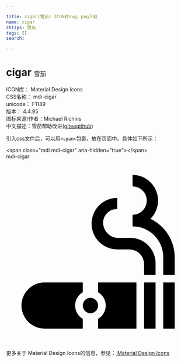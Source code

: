 ```yaml
---

title: cigar(雪茄) ICON转svg、png下载
name: cigar
zhTips: 雪茄
tags: []
search: 

---
```


# cigar  <small style="font-size: 60%;font-weight: 100">雪茄</small>


<div class="detail-page">
<p>
<span>
ICON库：
<span class="badge-secondary badge">Material Design Icons</span> 
</span>
<br/>
<span>
CSS名称：
<span class="badge-secondary badge">mdi-cigar</span> 
</span>
<br/>
<span>
unicode：
<span class="badge-secondary badge">F1189</span> 
<copy-btn content='F1189' btn-title=""></copy-btn>
<copy-btn :content='String.fromCodePoint(parseInt("F1189", 16))' btn-title="复制U"></copy-btn>
</span>
<br/>
<span>
版本：
<span class="badge-secondary badge">4.4.95</span> 
</span>
<br/>
<span>图标来源/作者：<span class="badge-light badge">Michael Richins</span></span> 
<br/>
<span class="zh-detail">中文描述：<span class="badge-primary badge">雪茄</span><span class="help-link"><span>帮助改进</span>(<a href="https://gitee.com/liuwave/icon-helper/edit/master/json/material/cigar.json" target="_blank" rel="noopener noreferrer">gitee</a><a href="https://github.com/liuwave/icon-helper/edit/master/json/material/cigar.json" target="_blank" rel="noopener noreferrer">github</a></span>)</span><br/>
</p>
</div>
<div class="alert alert-dark">
  <i class="mdi mdi-cigar mdi-48px"></i>
  <i class="mdi mdi-cigar mdi-36px"></i>
  <i class="mdi mdi-cigar mdi-24px"></i>
  <i class="mdi mdi-cigar mdi-18px"></i>
</div>
<div>
  <p>引入css文件后，可以用<code>&lt;span&gt;</code>包裹，放在页面中。具体如下所示：    
  </p>
  <div class="alert alert-primary" style="font-size: 14px">
    &lt;span class="mdi mdi-cigar" aria-hidden="true"&gt;&lt;/span&gt;
    <copy-btn content='<span class="mdi mdi-cigar" aria-hidden="true"></span>'></copy-btn>
  </div>
  <div class="alert alert-secondary">
    <i class="mdi mdi-cigar"
    style="font-size: 24px"
    aria-hidden="true"></i> mdi-cigar
    <copy-btn content="mdi-cigar" btn-title="复制图标名称"></copy-btn>
  </div>
</div>
<div id="svg" class="svg-wrap">
<svg xmlns="http://www.w3.org/2000/svg" viewBox="0 0 24 24"><path d="M16 10.2H14.5A2 2 0 0 1 12.65 8.2A1.78 1.78 0 0 1 14.5 6.45V5A3.35 3.35 0 1 0 14.5 11.7H16A1.93 1.93 0 0 1 18 13.7V15H19.5V13.36A3.31 3.31 0 0 0 16 10.2M18.82 7.73A3.34 3.34 0 0 0 16.5 2V3.5A1.85 1.85 0 1 1 16.5 7.2V8.7A4 4 0 0 1 20.5 12.77V15H22V12.76A5.55 5.55 0 0 0 18.85 7.73M18 16V22H19.5V16M20.5 16V22H22V16M12 16V17.27A2 2 0 0 1 12 20.73V22H17V16M2.88 16.88A3 3 0 0 0 5 22H10V20.73A2 2 0 0 1 10 17.27V16H5A3 3 0 0 0 2.88 16.88M12 19A1 1 0 1 1 11 18A1 1 0 0 1 12 19Z" /></svg>
</div>
<detail full-name='mdi-cigar'></detail>
    
<div><p>更多关于 Material Design Icons的信息，参见：<a target="_blank" href="https://iconhelper.cn/material.html"> Material Design Icons</a>
</p></div>
